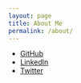```yaml
---
layout: page
title: About Me
permalink: /about/
---
```


- [GitHub](https://github.com/mmiyahara)
- [LinkedIn](www.linkedin.com/in/masataka-miyahara)
- [Twitter](https://twitter.com/msttttk)
